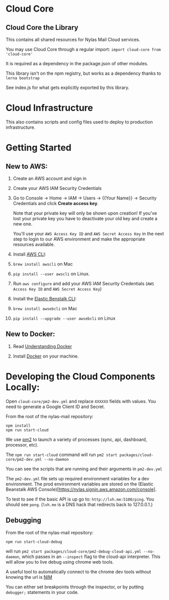 # Cloud Core

## Cloud Core the Library
This contains all shared resources for Nylas Mail Cloud services.

You may use Cloud Core through a regular import: `import cloud-core from
'cloud-core'`

It is required as a dependency in the package.json of other modules.

This library isn't on the npm registry, but works as a dependency thanks to
`lerna bootstrap`

See index.js for what gets explicitly exported by this library.

# Cloud Infrastructure

This also contains scripts and config files used to deploy to production
infrastructure.

# Getting Started

## New to AWS:

1. Create an AWS account and sign in

1. Create your AWS IAM Security Credentials
  1. Go to Console -> Home -> IAM -> Users -> {{Your Name}} ->
     Security Credentials and click **Create access key**.

     Note that your private key will only be shown upon creation! If
     you've lost your private key you have to deactivate your old key and
     create a new one.

     You'll use your `AWS Access Key ID` and `AWS Secret Access Key` in
     the next step to login to our AWS environment and make the
     appropriate resources available.

1. Install [AWS CLI](https://aws.amazon.com/cli/):
  1. `brew install awscli` on Mac
  1. `pip install --user awscli` on Linux.

1. Run `aws configure` and add your AWS IAM Security Credentials (`AWS
   Access Key ID` and `AWS Secret Access Key`)

1. Install the [Elastic Benstalk CLI](https://docs.aws.amazon.com/elasticbeanstalk/latest/dg/eb-cli3-install.html?icmpid=docs_elasticbeanstalk_console):
  1. `brew install awsebcli` on Mac
  1. `pip install --upgrade --user awsebcli` on Linux

## New to Docker:

1. Read [Understanding Docker](https://docs.docker.com/engine/understanding-docker/)

1. Install [Docker](https://www.docker.com/products/overview) on your
   machine.

# Developing the Cloud Components Locally:

Open `cloud-core/pm2-dev.yml` and replace `XXXXXX` fields with values.
You need to generate a Google Client ID and Secret.

From the root of the nylas-mail repository:

```
npm install
npm run start-cloud
```

We use [pm2](http://pm2.keymetrics.io/) to launch a variety of processes
(sync, api, dashboard, processor, etc).

The `npm run start-cloud` command will run `pm2 start packages/cloud-core/pm2-dev.yml --no-daemon`

You can see the scripts that are running and their arguments in `pm2-dev.yml`

The `pm2-dev.yml` file sets up required environment variables for a dev
environment. The prod environment variables are stored on the (Elastic
Beanstalk AWS Console)[https://nylas.signin.aws.amazon.com/console].

To test to see if the basic API is up go to: `http://lvh.me:5100/ping`.
You should see `pong`. (`lvh.me` is a DNS hack that redirects back to 127.0.0.1.)

## Debugging

From the root of the nylas-mail repository:

```
npm run start-cloud-debug
```

will run `pm2 start packages/cloud-core/pm2-debug-cloud-api.yml --no-daemon`,
which passes in an `--inspect` flag to the cloud-api interpreter. This will
allow you to live debug using chrome web tools.

A useful tool to automatically connect to the chrome dev tools without knowing
the url is
[NIM](https://chrome.google.com/webstore/detail/nim-node-inspector-manage/gnhhdgbaldcilmgcpfddgdbkhjohddkj)

You can either set breakpoints through the inspector, or by putting `debugger;`
statements in your code.
